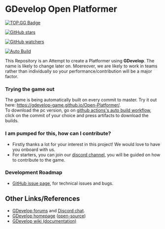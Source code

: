 # GDevelop Open Platformer
[![TOP.GG Badge](https://discord.com/api/guilds/723151718283477042/widget.png?style=shield)](https://discord.gg/PVET9HJ) 


[![GitHub stars](https://img.shields.io/github/stars/GDevelop-game/Open-Platformere.svg?style=social&label=Stars)](https://github.com/Gdevelop-game/Open-Platformer/stargazers) 

[![GitHub watchers](https://img.shields.io/github/watchers/GDevelop-game/Open-Platformer.svg?style=social&label=watch)](https://github.com/Gdevelop-game/Open-Platformer/watchers)

[![Auto Build](https://github.com/Gdevelop-game/GDevelop-Open-Game/workflows/Auto%20Build/badge.svg)  ](https://gdevelop-game.github.io/Open-Platformer/actions)

This Repository is an Attempt to create a Platformer using **GDevelop**. The name is likely to change later on. Moereover,
we are likely to work in teams rather than individually so your performance/contribution will be a major factor.

### Trying the game out

The game is being automatically built on every commit to master. Try it out here: https://gdevelop-game.github.io/Open-Platformer/.  
To download the pc version, go on [github actions's auto build workflow](https://github.com/Gdevelop-game/Open-Platformer/actions?query=workflow%3A%22Auto+Build%22), click on the commit of your choice and press artifacts to download the builds.

### I am pumped for this, how can I contribute?

* Firstly thanks a lot for your interest in this project! We would love to have you onboard with us.
* For starters, you can join our [discord channel](https://discord.gg/PVET9HJ), you will be guided on how to contribute to the game.

### Development Roadmap

* [GitHub issue page](https://github.com/Gdevelop-game/Open-Platformer/issues), for technical issues and bugs.

## Other Links/References

* [GDevelop forums](https://forum.gdevelop-app.com) and [Discord chat](https://discord.gg/rjdYHvj).
* [GDevelop homepage](https://gdevelop-app.com) ([open-source](https://github.com/4ian/GDevelop-website))
* [GDevelop wiki (documentation)](http://wiki.compilgames.net/doku.php/gdevelop5/start)
